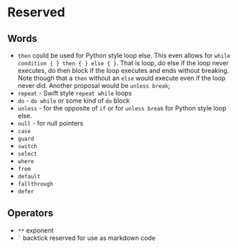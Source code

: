 # Reserved

## Words

  * `then` could be used for Python style loop else. This even allows for `while condition { } then { } else { }`. That is loop, do else if the loop never executes, do then block if the loop executes and ends without breaking. Note though that a `then` without an `else` would execute even if the loop never did. Another proposal would be `unless break`;
  * `repeat` - Swift style `repeat while` loops
  * `do` - `do while` or some kind of `do` block
  * `unless` - for the opposite of `if` or for `unless break` for Python style loop else.
  * `null` - for null pointers
  * `case`
  * `guard`
  * `switch`
  * `select`
  * `where`
  * `from`
  * `default`
  * `fallthrough`
  * `defer`

## Operators

 * `**` exponent
 * `` ` `` backtick reserved for use as markdown code
